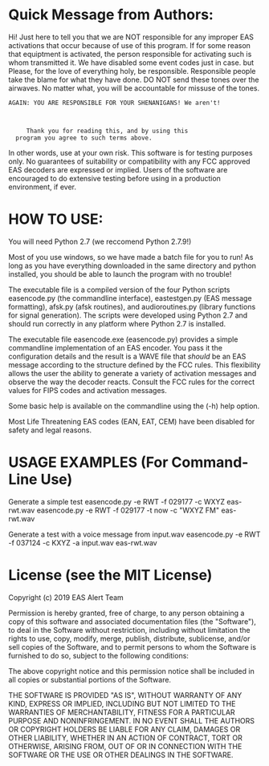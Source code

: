 
# Quick Message from Authors:

  Hi! Just here to tell you that we are NOT responsible for 
    any improper EAS activations that occur because of use of
    this program. If for some reason that equiptment is 
    activated, the person responsible for activating such 
    is whom transmitted it. We have disabled some event codes
    just in case. but Please, for the love of everything holy, 
    be responsible. Responsible people take the blame for what
    they have done. DO NOT send these tones over the airwaves.
    No matter what, you will be accountable for missuse of the
    tones. 

    AGAIN: YOU ARE RESPONSIBLE FOR YOUR SHENANIGANS! We aren't!



         Thank you for reading this, and by using this 
      program you agree to such terms above.


In other words, use at your own risk. This software is for testing
purposes only. No guarantees of suitability or compatibility
with any FCC approved EAS decoders are expressed or implied. 
Users of the software are encouraged to do extensive testing
before using in a production environment, if ever.

# HOW TO USE:

You will need Python 2.7 (we reccomend Python 2.7.9!)


Most of you use windows, so we have made a batch file for 
you to run! As long as you have everything downloaded in the
same directory and python installed, you should be able to 
launch the program with no trouble! 






The executable file is a compiled version of the four
Python scripts easencode.py (the commandline interface),
eastestgen.py (EAS message formatting), afsk.py (afsk routines),
and audioroutines.py (library functions for signal generation).
The scripts were developed using Python 2.7 and should run
correctly in any platform where Python 2.7 is installed.

The executable file easencode.exe (easencode.py) provides 
a simple commandline implementation of an EAS encoder. You 
pass it the configuration details and the result is a WAVE
file that *should* be an EAS message according to the 
structure defined by the FCC rules. This flexibility allows
the user the ability to generate a variety of activation
messages and observe the way the decoder reacts. Consult 
the FCC rules for the correct values for FIPS codes and
activation messages.

Some basic help is available on the commandline using the 
(-h) help option.

Most Life Threatening EAS codes (EAN, EAT, CEM) have been
disabled for safety and legal reasons.

# USAGE EXAMPLES (For Command-Line Use)

Generate a simple test
    easencode.py -e RWT -f 029177 -c WXYZ eas-rwt.wav
    easencode.py -e RWT -f 029177 -t now -c "WXYZ FM" eas-rwt.wav

Generate a test with a voice message from input.wav
    easencode.py -e RWT -f 037124 -c KXYZ -a input.wav eas-rwt.wav
    
    
    
# License (see the MIT License)
 Copyright (c) 2019 EAS Alert Team

Permission is hereby granted, free of charge, to any person
obtaining a copy of this software and associated documentation
files (the "Software"), to deal in the Software without
restriction, including without limitation the rights to use,
copy, modify, merge, publish, distribute, sublicense, and/or sell
copies of the Software, and to permit persons to whom the
Software is furnished to do so, subject to the following
conditions:

The above copyright notice and this permission notice shall be
included in all copies or substantial portions of the Software.

THE SOFTWARE IS PROVIDED "AS IS", WITHOUT WARRANTY OF ANY KIND,
EXPRESS OR IMPLIED, INCLUDING BUT NOT LIMITED TO THE WARRANTIES
OF MERCHANTABILITY, FITNESS FOR A PARTICULAR PURPOSE AND
NONINFRINGEMENT. IN NO EVENT SHALL THE AUTHORS OR COPYRIGHT
HOLDERS BE LIABLE FOR ANY CLAIM, DAMAGES OR OTHER LIABILITY,
WHETHER IN AN ACTION OF CONTRACT, TORT OR OTHERWISE, ARISING
FROM, OUT OF OR IN CONNECTION WITH THE SOFTWARE OR THE USE OR
OTHER DEALINGS IN THE SOFTWARE.

